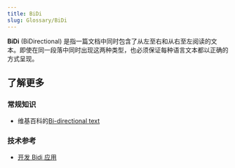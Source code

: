 ```yaml
---
title: BiDi
slug: Glossary/BiDi
---
```

**BiDi** (BiDirectional) 是指一篇文档中同时包含了从左至右和从右至左阅读的文本。即使在同一段落中同时出现这两种类型，也必须保证每种语言文本都以正确的方式呈现。

## 了解更多

### 常规知识

- 维基百科的[Bi-directional text](https://zh.wikipedia.org/wiki/Bi-directional_text)

### 技术参考

- [开发 Bidi 应用](/zh-CN/Apps/Build/Localization/Developing_Bidi_Apps)
